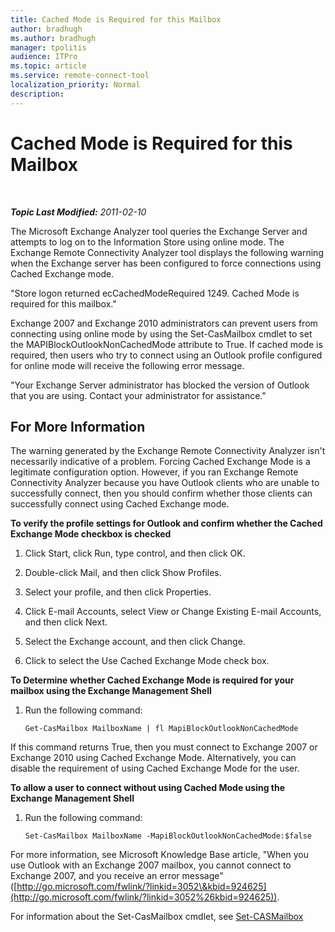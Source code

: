 ```yaml
---
title: Cached Mode is Required for this Mailbox
author: bradhugh
ms.author: bradhugh
manager: tpolitis
audience: ITPro 
ms.topic: article 
ms.service: remote-connect-tool
localization_priority: Normal
description: 
---
```


<div data-xmlns="http://www.w3.org/1999/xhtml">

<div class="topic" data-xmlns="http://www.w3.org/1999/xhtml" data-msxsl="urn:schemas-microsoft-com:xslt" data-cs="http://msdn.microsoft.com/en-us/">

<div data-asp="http://msdn2.microsoft.com/asp">

# Cached Mode is Required for this Mailbox

</div>

<div id="mainSection">

<div id="mainBody">

<span> </span>

_**Topic Last Modified:** 2011-02-10_

The Microsoft Exchange Analyzer tool queries the Exchange Server and attempts to log on to the Information Store using online mode. The Exchange Remote Connectivity Analyzer tool displays the following warning when the Exchange server has been configured to force connections using Cached Exchange mode.

"Store logon returned ecCachedModeRequired 1249. Cached Mode is required for this mailbox."

Exchange 2007 and Exchange 2010 administrators can prevent users from connecting using online mode by using the Set-CasMailbox cmdlet to set the MAPIBlockOutlookNonCachedMode attribute to True. If cached mode is required, then users who try to connect using an Outlook profile configured for online mode will receive the following error message.

"Your Exchange Server administrator has blocked the version of Outlook that you are using. Contact your administrator for assistance."

<div>

## For More Information

The warning generated by the Exchange Remote Connectivity Analyzer isn't necessarily indicative of a problem. Forcing Cached Exchange Mode is a legitimate configuration option. However, if you ran Exchange Remote Connectivity Analyzer because you have Outlook clients who are unable to successfully connect, then you should confirm whether those clients can successfully connect using Cached Exchange mode.

**To verify the profile settings for Outlook and confirm whether the Cached Exchange Mode checkbox is checked**

1.  Click Start, click Run, type control, and then click OK.

2.  Double-click Mail, and then click Show Profiles.

3.  Select your profile, and then click Properties.

4.  Click E-mail Accounts, select View or Change Existing E-mail Accounts, and then click Next.

5.  Select the Exchange account, and then click Change.

6.  Click to select the Use Cached Exchange Mode check box.

**To Determine whether Cached Exchange Mode is required for your mailbox using the Exchange Management Shell**

1.  Run the following command:
    
        Get-CasMailbox MailboxName | fl MapiBlockOutlookNonCachedMode

If this command returns True, then you must connect to Exchange 2007 or Exchange 2010 using Cached Exchange Mode. Alternatively, you can disable the requirement of using Cached Exchange Mode for the user.

**To allow a user to connect without using Cached Mode using the Exchange Management Shell**

1.  Run the following command:
    
        Set-CasMailbox MailboxName -MapiBlockOutlookNonCachedMode:$false

For more information, see Microsoft Knowledge Base article, "When you use Outlook with an Exchange 2007 mailbox, you cannot connect to Exchange 2007, and you receive an error message" ([http://go.microsoft.com/fwlink/?linkid=3052\&kbid=924625](http://go.microsoft.com/fwlink/?linkid=3052%26kbid=924625)).

For information about the Set-CasMailbox cmdlet, see [Set-CASMailbox](http://technet.microsoft.com/en-us/library/bb125264.aspx)

</div>

</div>

<span> </span>

</div>

</div>

</div>

